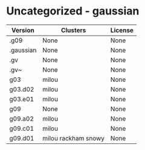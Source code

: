 # Uncategorized - gaussian







| Version | Clusters | License |
| ------- | -------- | ------- |
| .g09 | None | None |
| .gaussian | None | None |
| .gv | None | None |
| .gv~ | None | None |
| g03 | milou | None |
| g03.d02 | milou | None |
| g03.e01 | milou | None |
| g09 | None | None |
| g09.a02 | milou | None |
| g09.c01 | milou | None |
| g09.d01 | milou rackham snowy | None |
